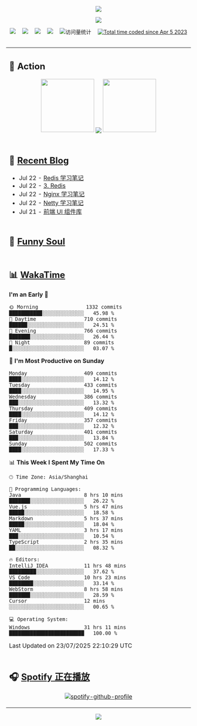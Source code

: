 <div align="center">

<img src="https://capsule-render.vercel.app/api?type=waving&color=timeGradient&height=300&&section=header&text=HI%20THERE!&fontSize=90&fontAlign=50&fontAlignY=30&desc=I%E2%80%99m%20@LI%20SIR%20%F0%9F%91%8B&descAlign=50&descSize=30&descAlignY=60&animation=twinkling" />

<div align="center">

  <!-- knock code pictures 敲代码的图片 -->
  <img order-radius="100px" src="https://img.lisir.me/image/my/001.gif"><br>

  <!-- profile logo 个人资料徽标 -->
  <div align="center">
    <a href="https://lisir.me/" title="点击跳转"><img src="https://img.shields.io/badge/Blog-%E4%B8%AA%E4%BA%BA%E5%8D%9A%E5%AE%A2-red"></a>&emsp;
    <a href="https://photo.lisir.me/" title="点击跳转"><img src="https://img.shields.io/badge/Photo-%E6%97%B6%E5%85%89%E7%9B%B8%E5%86%8C-blue"></a>&emsp;
    <a href="https://cloud.lisir.me/" title="点击跳转"><img src="https://img.shields.io/badge/Cloud%20Disk-%E6%88%91%E7%9A%84%E4%BA%91%E7%9B%98-green"></a>&emsp;
    <a href="https://nz.lisir.me/" title="点击跳转"><img src="https://img.shields.io/badge/%E5%93%AA%E5%90%92-%E7%9B%91%E6%8E%A7%E9%9D%A2%E6%9D%BF-blueviolet"></a>&emsp;
    <!-- visitor -->
    <img src="https://komarev.com/ghpvc/?username=wkwbk&label=Views&color=orange&style=flat" alt="访问量统计" />&emsp;
    <a href="https://wakatime.com/@2237354f-824a-4472-ae76-c1eca96c8908"><img src="https://wakatime.com/badge/user/2237354f-824a-4472-ae76-c1eca96c8908.svg" alt="Total time coded since Apr 5 2023" /></a>
  </div>

</div>

<br>

<div align="center">

<table>

<tr><td>

## 🚀 Action

<!-- github-readme-streak-stats 连续提交代码天数记录 -->
<div align="center">
  <img width="145" src="https://img.lisir.me/image/my/002.png">
  <img align="center" src="https://github-readme-stats.vercel.app/api?username=wkwbk&show_icons=true&theme=transparent">
  <img width="145" src="https://img.lisir.me/image/my/001.png">
</div>

<br>

</td></tr>

<tr><td>

<!-- 近期博客 -->
## 📃 [Recent Blog](https://lisir.me/)

<!-- feed start -->
- Jul 22 - [Redis 学习笔记](https://lisir.me/Notes/DB/Redis/00.Redis-学习笔记)
- Jul 22 - [3. Redis](https://lisir.me/Notes/DB/Redis/)
- Jul 22 - [Nginx 学习笔记](https://lisir.me/Notes/Stack/05.Nginx-学习笔记)
- Jul 22 - [Netty 学习笔记](https://lisir.me/Notes/Stack/06.Netty-学习笔记)
- Jul 21 - [前端 UI 组件库](https://lisir.me/Notes/Stack/04.前端-UI-组件库)
<!-- feed end -->

</td></tr>

<tr><td>

<!-- 豆瓣 -->
## 🤾 [Funny Soul](https://movie.douban.com/people/li778057151)

<!-- START_SECTION:douban -->

<!-- END_SECTION:douban -->

</td></tr>

<tr><td>

<!-- wakatime 统计 -->
## 📊 [WakaTime](https://wakatime.com/@wkwbk)

<!--START_SECTION:waka-->
**I'm an Early 🐤** 

```text
🌞 Morning                1332 commits        ███████████░░░░░░░░░░░░░░   45.98 % 
🌆 Daytime                710 commits         ██████░░░░░░░░░░░░░░░░░░░   24.51 % 
🌃 Evening                766 commits         ███████░░░░░░░░░░░░░░░░░░   26.44 % 
🌙 Night                  89 commits          █░░░░░░░░░░░░░░░░░░░░░░░░   03.07 % 
```
📅 **I'm Most Productive on Sunday** 

```text
Monday                   409 commits         ████░░░░░░░░░░░░░░░░░░░░░   14.12 % 
Tuesday                  433 commits         ████░░░░░░░░░░░░░░░░░░░░░   14.95 % 
Wednesday                386 commits         ███░░░░░░░░░░░░░░░░░░░░░░   13.32 % 
Thursday                 409 commits         ████░░░░░░░░░░░░░░░░░░░░░   14.12 % 
Friday                   357 commits         ███░░░░░░░░░░░░░░░░░░░░░░   12.32 % 
Saturday                 401 commits         ███░░░░░░░░░░░░░░░░░░░░░░   13.84 % 
Sunday                   502 commits         ████░░░░░░░░░░░░░░░░░░░░░   17.33 % 
```


📊 **This Week I Spent My Time On** 

```text
🕑︎ Time Zone: Asia/Shanghai

💬 Programming Languages: 
Java                     8 hrs 10 mins       ███████░░░░░░░░░░░░░░░░░░   26.22 % 
Vue.js                   5 hrs 47 mins       █████░░░░░░░░░░░░░░░░░░░░   18.58 % 
Markdown                 5 hrs 37 mins       █████░░░░░░░░░░░░░░░░░░░░   18.04 % 
YAML                     3 hrs 17 mins       ███░░░░░░░░░░░░░░░░░░░░░░   10.54 % 
TypeScript               2 hrs 35 mins       ██░░░░░░░░░░░░░░░░░░░░░░░   08.32 % 

🔥 Editors: 
IntelliJ IDEA            11 hrs 48 mins      █████████░░░░░░░░░░░░░░░░   37.62 % 
VS Code                  10 hrs 23 mins      ████████░░░░░░░░░░░░░░░░░   33.14 % 
WebStorm                 8 hrs 58 mins       ███████░░░░░░░░░░░░░░░░░░   28.59 % 
Cursor                   12 mins             ░░░░░░░░░░░░░░░░░░░░░░░░░   00.65 % 

💻 Operating System: 
Windows                  31 hrs 11 mins      █████████████████████████   100.00 % 
```


 Last Updated on 23/07/2025 22:10:29 UTC
<!--END_SECTION:waka-->

</td></tr>

<tr><td>

## 🎧 [Spotify 正在播放](https://open.spotify.com/user/31s4ftvnfnus65uynvxmxu7rkfom)

<div align="center">

  [![spotify-github-profile](https://spotify-github-profile.kittinanx.com/api/view?uid=31s4ftvnfnus65uynvxmxu7rkfom&cover_image=true&theme=default&show_offline=true&background_color=121212&interchange=true&bar_color_cover=true)](https://spotify-github-profile.kittinanx.com/api/view?uid=31s4ftvnfnus65uynvxmxu7rkfom&redirect=true)

</div>

</td></tr>

</table>

</div>

<img src="https://capsule-render.vercel.app/api?type=waving&color=timeGradient&height=300&&section=footer&text=THE%20END!&fontSize=90&fontAlign=50&fontAlignY=70&desc=Hope%20your%20program%20is%20bug-free!&descAlign=50&descSize=30&descAlignY=40&animation=twinkling" />

</div>
